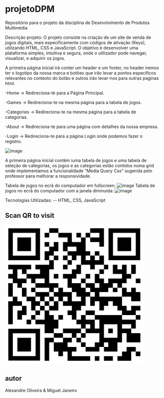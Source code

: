# projetoDPM
Repositório para o projeto da disciplina de Desevolvimento de Produtos Multimédia


Descrição projeto: O projeto consiste na criação de um site de venda de jogos digitais, mais especificamente com códigos de ativação (Keys), utilizando HTML, CSS e JavaScript. O objetivo é desenvolver uma plataforma simples, intuitiva e segura, onde o utilizador pode navegar, visualizar, e adquirir os jogos.


A primeira página inicial irá conter um header e um footer, no header iremos ter o logotipo da nossa marca e botões que irão levar a pontos específicos relevantes no contexto do botão e outros irão levar-nos para outras paginas html.

-Home -> Redireciona-te para a Página Principal.


-Games -> Redireciona-te na mesma página para a tabela de jogos.


-Categories -> Redireciona-te na mesma página para a tabela de categorias.

-About -> Redireciona-te para uma página com detalhes da nossa empresa.


-Login -> Redireciona-te para a página Login onde podemos fazer o registro. 


![image](https://github.com/user-attachments/assets/90bf226f-f054-4202-9b94-c0b042b88624)

A primeira página inicial contêm iuma tabela de jogos e uma tabela de seleção de categorias, os jogos e as categorias estão contidos numa grid onde implementamos a funcionalidade "Media Query Css" sugerida pelo professor para melhorar a responsividade.

Tabela de jogos no ecrã do computador em fullscreen:
![image](https://github.com/user-attachments/assets/50ab49fc-32d8-403e-849d-eb3c952a869e)
Tabela de jogos no ecrã do computador com a janela diminuida:
![image](https://github.com/user-attachments/assets/8042141d-91d4-4499-a188-392dc506d06c)


Tecnologias Utilizadas:
-- HTML, CSS, JavaScript 

## Scan QR to visit

![QR Code](imgs/qrcode/qr_site.png)


## autor
Alexandre Oliveira & Miguel Janeiro
